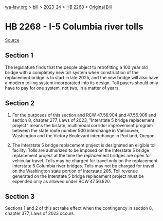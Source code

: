 [wa-law.org](/) > [bill](/bill/) > [2023-24](/bill/2023-24/) > [HB 2268](/bill/2023-24/hb/2268/) > [Original Bill](/bill/2023-24/hb/2268/1/)

# HB 2268 - I-5 Columbia river tolls

[Source](http://lawfilesext.leg.wa.gov/biennium/2023-24/Pdf/Bills/House%20Bills/2268.pdf)

## Section 1
The legislature finds that the people object to retrofitting a 100 year old bridge with a completely new toll system when construction of the replacement bridge is to start in late 2025, and the new bridge will also have a modern tolling system incorporated into its design. Toll payers should only have to pay for one system, not two, in a matter of years.

## Section 2
1. For the purposes of this section and RCW 47.56.904 and 47.56.906 and section 8, chapter 377, Laws of 2023, "Interstate 5 bridge replacement project" means the bistate, multimodal corridor improvement program between the state route number 500 interchange in Vancouver, Washington and the Victory Boulevard interchange in Portland, Oregon.

2. The Interstate 5 bridge replacement project is designated an eligible toll facility. Tolls are authorized to be imposed on the Interstate 5 bridge replacement project at the time the replacement bridges are open for vehicular travel. Tolls may be charged for travel only on the  replacement Interstate 5 Columbia river bridges. Tolls may not be charged for travel on the Washington state portion of Interstate 205. Toll revenue generated on the Interstate 5 bridge replacement project must be expended only as allowed under RCW 47.56.820.

## Section 3
Sections 1 and 2 of this act take effect when the contingency in section 8, chapter 377, Laws of 2023 occurs.
